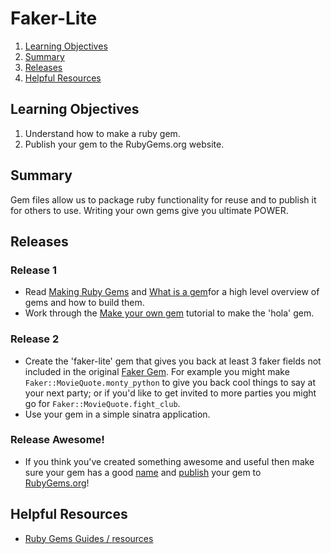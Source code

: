 # Faker-Lite

1. [Learning Objectives](#learning-objectives)
1. [Summary](#summary)
1. [Releases](#releases)
1. [Helpful Resources](#helpful-resources)

## Learning Objectives
1. Understand how to make a ruby gem.
1. Publish your gem to the RubyGems.org website.

## Summary
Gem files allow us to package ruby functionality for reuse and to publish it for others to use. Writing your own gems give you ultimate POWER.

## Releases
### Release 1
* Read [Making Ruby Gems](http://timelessrepo.com/making-ruby-gems) and [What is a gem](http://guides.rubygems.org/what-is-a-gem/)for a high level overview of gems and how to build them. 
* Work through the [Make your own gem](http://guides.rubygems.org/make-your-own-gem/) tutorial to make the 'hola' gem.


### Release 2
* Create the 'faker-lite' gem that gives you back at least 3 faker fields not included in the original [Faker Gem](http://faker.rubyforge.org/).  For example you might make `Faker::MovieQuote.monty_python` to give you back cool things to say at your next party; or if you'd like to get invited to more parties you might go for `Faker::MovieQuote.fight_club`.  
* Use your gem in a simple sinatra application. 

### Release Awesome!
* If you think you've created something awesome and useful then make sure your gem has a good [name](http://guides.rubygems.org/name-your-gem/) and [publish](http://guides.rubygems.org/publishing/) your gem to [RubyGems.org](https://rubygems.org/)!

## Helpful Resources
* [Ruby Gems Guides / resources](http://guides.rubygems.org/resources/)
